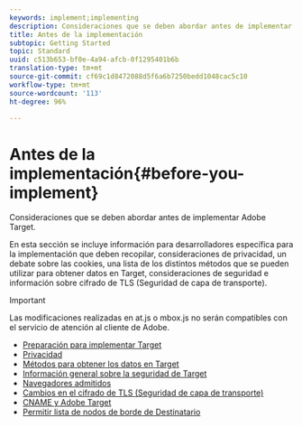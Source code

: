 ```yaml
---
keywords: implement;implementing
description: Consideraciones que se deben abordar antes de implementar Adobe Target.
title: Antes de la implementación
subtopic: Getting Started
topic: Standard
uuid: c513b653-bf0e-4a94-afcb-0f1295401b6b
translation-type: tm+mt
source-git-commit: cf69c1d8472088d5f6a6b7250bedd1048cac5c10
workflow-type: tm+mt
source-wordcount: '113'
ht-degree: 96%

---
```



# Antes de la implementación{#before-you-implement}

Consideraciones que se deben abordar antes de implementar Adobe Target.

En esta sección se incluye información para desarrolladores específica para la implementación que deben recopilar, consideraciones de privacidad, un debate sobre las cookies, una lista de los distintos métodos que se pueden utilizar para obtener datos en Target, consideraciones de seguridad e información sobre cifrado de TLS (Seguridad de capa de transporte).

>[!IMPORTANT]
>
>Las modificaciones realizadas en at.js o mbox.js no serán compatibles con el servicio de atención al cliente de Adobe.

- [Preparación para implementar Target](prepare-to-implement-target.md)
- [Privacidad](c-privacy/privacy.md)
- [Métodos para obtener los datos en Target](c-methods-to-get-data-into-target/methods-to-get-data-into-target.md)
- [Información general sobre la seguridad de Target](target-security-overview.md)
- [Navegadores admitidos](supported-browsers.md)
- [Cambios en el cifrado de TLS (Seguridad de capa de transporte)](tls-transport-layer-security-encryption.md)
- [CNAME y Adobe Target](implement-cname-support-in-target.md)
- [Permitir lista de nodos de borde de Destinatario](/help/c-implementing-target/c-considerations-before-you-implement-target/white-list-edges.md)